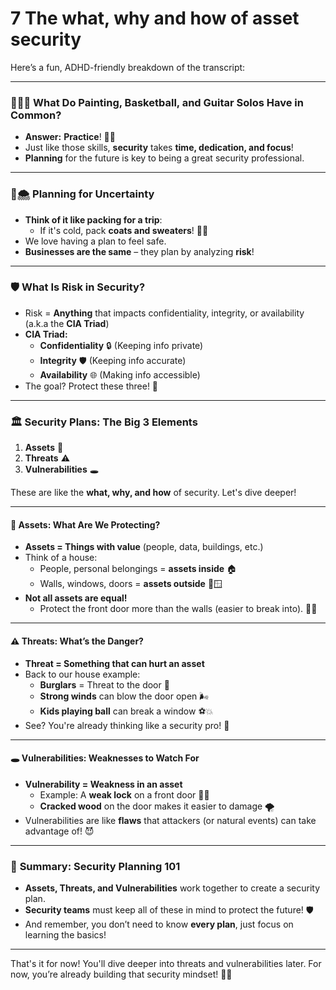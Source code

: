 # 7 The what, why and how of asset security

Here’s a fun, ADHD-friendly breakdown of the transcript:

***

### 🎨🏀🎸 **What Do Painting, Basketball, and Guitar Solos Have in Common?**

* **Answer:** **Practice**! 🏋️‍♂️
* Just like those skills, **security** takes **time, dedication, and focus**!
* **Planning** for the future is key to being a great security professional.

***

### 🧳🌨 **Planning for Uncertainty**

* **Think of it like packing for a trip**:
  * If it's cold, pack **coats and sweaters**! 🧥🧣
* We love having a plan to feel safe.
* **Businesses are the same** – they plan by analyzing **risk**!

***

### 🛡 **What Is Risk in Security?**

* Risk = **Anything** that impacts confidentiality, integrity, or availability (a.k.a the **CIA Triad**)
* **CIA Triad:**
  * **Confidentiality** 🔒 (Keeping info private)
  * **Integrity** 🛡 (Keeping info accurate)
  * **Availability** 🌐 (Making info accessible)
* The goal? Protect these three! 🎯

***

### 🏛 **Security Plans: The Big 3 Elements**

1. **Assets** 🏡
2. **Threats** ⚠️
3. **Vulnerabilities** 🕳

These are like the **what, why, and how** of security. Let's dive deeper!

***

#### 🏡 **Assets: What Are We Protecting?**

* **Assets = Things with value** (people, data, buildings, etc.)
* Think of a house:
  * People, personal belongings = **assets inside** 🏠
  * Walls, windows, doors = **assets outside** 🚪🪟
* **Not all assets are equal!**
  * Protect the front door more than the walls (easier to break into). 🚪🔐

***

#### ⚠️ **Threats: What’s the Danger?**

* **Threat = Something that can hurt an asset**
* Back to our house example:
  * **Burglars** = Threat to the door 🚪
  * **Strong winds** can blow the door open 🌬
  * **Kids playing ball** can break a window ⚽💥
* See? You're already thinking like a security pro! 🧠

***

#### 🕳 **Vulnerabilities: Weaknesses to Watch For**

* **Vulnerability = Weakness in an asset**
  * Example: A **weak lock** on a front door 🚪🔑
  * **Cracked wood** on the door makes it easier to damage 🌪
* Vulnerabilities are like **flaws** that attackers (or natural events) can take advantage of! 😈

***

### 🎯 **Summary: Security Planning 101**

* **Assets, Threats, and Vulnerabilities** work together to create a security plan.
* **Security teams** must keep all of these in mind to protect the future! 🛡
* And remember, you don’t need to know **every plan**, just focus on learning the basics!

***

That's it for now! You'll dive deeper into threats and vulnerabilities later. For now, you’re already building that security mindset! 🧠🔐
